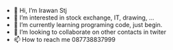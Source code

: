 - 👋 Hi, I’m Irawan Stj
- 👀 I’m interested in stock exchange, IT, drawing, ...
- 🌱 I’m currently learning programing code, just begin.
- 💞️ I’m looking to collaborate on other contacts in twiter
- 📫 How to reach me 087738837999

<!---
alphastj/alphastj is a ✨ special ✨ repository because its `README.md` (this file) appears on your GitHub profile.
You can click the Preview link to take a look at your changes.
--->
